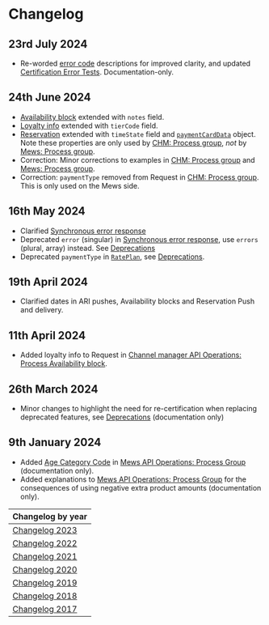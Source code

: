 # Changelog

## 23rd July 2024

* Re-worded [error code](../guidelines/responses.md#error-codes) descriptions for improved clarity, and updated [Certification Error Tests](../certification/README.md#error-tests). Documentation-only.

## 24th June 2024

* [Availability block](/channel-manager-operations/availabilityBlock.md#availability-block) extended with `notes` field.
* [Loyalty info](/mews-operations/reservations.md#loyalty-info) extended with `tierCode` field.
* [Reservation](/mews-operations/reservations.md#reservation) extended with `timeState` field and [`paymentCardData`](/mews-operations/reservations.md#payment-card-data) object. Note these properties are only used by [CHM: Process group](/channel-manager-operations/reservations.md#process-group), _not_ by [Mews: Process group](/mews-operations/reservations.md#process-group).
* Correction: Minor corrections to examples in [CHM: Process group](/channel-manager-operations/reservations.md#process-group) and [Mews: Process group](/mews-operations/reservations.md#process-group).
* Correction: `paymentType` removed from Request in [CHM: Process group](/channel-manager-operations/reservations.md#process-group). This is only used on the Mews side.

## 16th May 2024

* Clarified [Synchronous error response](../guidelines/responses.md#synchronous-error-response)
* Deprecated `error` (singular) in [Synchronous error response](../guidelines/responses.md#synchronous-error-response), use `errors` (plural, array) instead. See [Deprecations](../deprecations/README.md)
* Deprecated `paymentType` in [`RatePlan`](../mews-operations/configuration.md#rate-plan), see [Deprecations](../deprecations/README.md).

## 19th April 2024

* Clarified dates in ARI pushes, Availability blocks and Reservation Push and delivery.

## 11th April 2024

* Added loyalty info to Request in [Channel manager API Operations: Process Availability block](../channel-manager-operations/availabilityBlock.md#availability-block).
  
## 26th March 2024

* Minor changes to highlight the need for re-certification when replacing deprecated features, see [Deprecations](../deprecations/README.md) (documentation only)

## 9th January 2024

* Added [Age Category Code](../mews-operations/reservations.md#age-category-code) in [Mews API Operations: Process Group](../mews-operations/reservations.md#process-group) (documentation only).
* Added explanations to [Mews API Operations: Process Group](../mews-operations/reservations.md#process-group) for the consequences of using negative extra product amounts (documentation only).

| Changelog by year |
| :-- |
| [Changelog 2023](changelog2023.md) |
| [Changelog 2022](changelog2022.md) |
| [Changelog 2021](changelog2021.md) |
| [Changelog 2020](changelog2020.md) |
| [Changelog 2019](changelog2019.md) |
| [Changelog 2018](changelog2018.md) |
| [Changelog 2017](changelog2017.md) |

